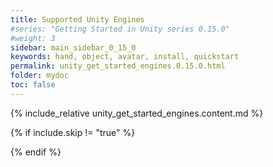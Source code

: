 ```yaml
---
title: Supported Unity Engines
#series: "Getting Started in Unity series 0.15.0"
#weight: 3
sidebar: main_sidebar_0_15_0
keywords: hand, object, avatar, install, quickstart
permalink: unity_get_started_engines.0.15.0.html
folder: mydoc
toc: false
---
```


{% include_relative unity_get_started_engines.content.md %}

{% if include.skip != "true" %}
<!--{% include custom/series_acme_next.html %}-->
{% endif %}
